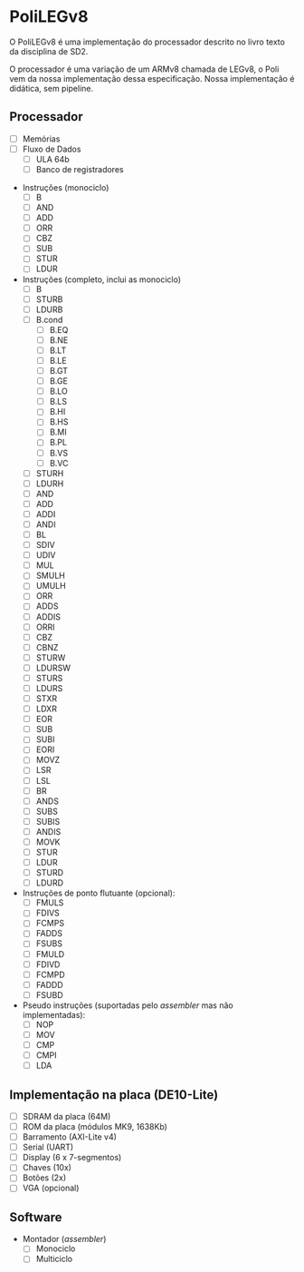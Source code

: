 # PoliLEGv8
O PoliLEGv8 é uma implementação do processador descrito no livro texto da disciplina de SD2. 

O processador é uma variação de um ARMv8 chamada de LEGv8, o Poli vem da nossa implementação dessa especificação. Nossa implementação é didática, sem pipeline.

## Processador
- [ ] Memórias
- [ ] Fluxo de Dados
    - [ ] ULA 64b
    - [ ] Banco de registradores
- Instruções (monociclo)
    * [ ] B
    * [ ] AND
    * [ ] ADD
    * [ ] ORR
    * [ ] CBZ
    * [ ] SUB
    * [ ] STUR
    * [ ] LDUR
- Instruções (completo, inclui as monociclo)
    * [ ] B
    * [ ] STURB
    * [ ] LDURB
    * [ ] B.cond
        * [ ] B.EQ
        * [ ] B.NE
        * [ ] B.LT
        * [ ] B.LE
        * [ ] B.GT
        * [ ] B.GE
        * [ ] B.LO
        * [ ] B.LS
        * [ ] B.HI
        * [ ] B.HS
        * [ ] B.MI
        * [ ] B.PL
        * [ ] B.VS
        * [ ] B.VC
    * [ ] STURH
    * [ ] LDURH
    * [ ] AND
    * [ ] ADD
    * [ ] ADDI
    * [ ] ANDI
    * [ ] BL
    * [ ] SDIV
    * [ ] UDIV
    * [ ] MUL
    * [ ] SMULH
    * [ ] UMULH
    * [ ] ORR
    * [ ] ADDS
    * [ ] ADDIS
    * [ ] ORRI
    * [ ] CBZ
    * [ ] CBNZ
    * [ ] STURW
    * [ ] LDURSW
    * [ ] STURS
    * [ ] LDURS
    * [ ] STXR
    * [ ] LDXR
    * [ ] EOR
    * [ ] SUB
    * [ ] SUBI
    * [ ] EORI
    * [ ] MOVZ
    * [ ] LSR
    * [ ] LSL
    * [ ] BR
    * [ ] ANDS
    * [ ] SUBS
    * [ ] SUBIS
    * [ ] ANDIS
    * [ ] MOVK
    * [ ] STUR
    * [ ] LDUR
    * [ ] STURD
    * [ ] LDURD
- Instruções de ponto flutuante (opcional):
    * [ ] FMULS
    * [ ] FDIVS
    * [ ] FCMPS
    * [ ] FADDS
    * [ ] FSUBS
    * [ ] FMULD
    * [ ] FDIVD
    * [ ] FCMPD
    * [ ] FADDD
    * [ ] FSUBD
- Pseudo instruções (suportadas pelo _assembler_ mas não implementadas):
    * [ ] NOP
    * [ ] MOV
    * [ ] CMP
    * [ ] CMPI
    * [ ] LDA

## Implementação na placa (DE10-Lite)
- [ ] SDRAM da placa (64M)
- [ ] ROM da placa (módulos MK9, 1638Kb)
- [ ] Barramento (AXI-Lite v4)
- [ ] Serial (UART)
- [ ] Display (6 x 7-segmentos)
- [ ] Chaves (10x)
- [ ] Botões (2x)
- [ ] VGA (opcional)

## Software
- Montador (_assembler_)
    - [ ] Monociclo
    - [ ] Multiciclo

